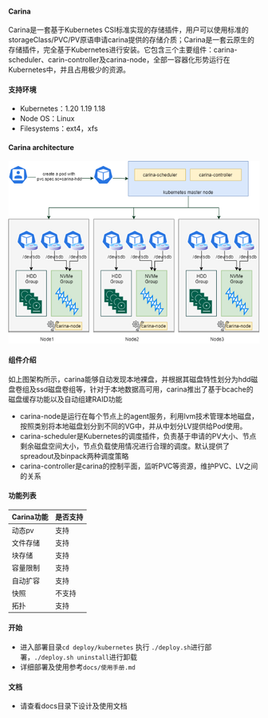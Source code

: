 #### Carina

Carina是一套基于Kubernetes CSI标准实现的存储插件，用户可以使用标准的storageClass/PVC/PV原语申请carina提供的存储介质；Carina是一套云原生的存储插件，完全基于Kubernetes进行安装。它包含三个主要组件：carina-scheduler、carin-controller及carina-node，全部一容器化形势运行在Kubernetes中，并且占用极少的资源。

#### 支持环境

- Kubernetes：1.20 1.19 1.18
- Node OS：Linux
- Filesystems：ext4，xfs

#### Carina architecture

![carina-arch](docs/img/carina.png)

#### 组件介绍

​    如上图架构所示，carina能够自动发现本地裸盘，并根据其磁盘特性划分为hdd磁盘卷组及ssd磁盘卷组等，针对于本地数据高可用，carina推出了基于bcache的磁盘缓存功能以及自动组建RAID功能

- carina-node是运行在每个节点上的agent服务，利用lvm技术管理本地磁盘，按照类别将本地磁盘划分到不同的VG中，并从中划分LV提供给Pod使用。
- carina-scheduler是Kubernetes的调度插件，负责基于申请的PV大小、节点剩余磁盘空间大小，节点负载使用情况进行合理的调度。默认提供了spreadout及binpack两种调度策略
- carina-controller是carina的控制平面，监听PVC等资源，维护PVC、LV之间的关系

#### 功能列表

| Carina功能 | 是否支持 |
| ---------- | -------- |
| 动态pv     | 支持     |
| 文件存储   | 支持     |
| 块存储     | 支持     |
| 容量限制   | 支持     |
| 自动扩容   | 支持     |
| 快照       | 不支持   |
| 拓扑       | 支持     |

#### 开始

- 进入部署目录`cd deploy/kubernetes` 执行 `./deploy.sh`进行部署，`./deploy.sh uninstall`进行卸载
- 详细部署及使用参考`docs/使用手册.md`

#### 文档

- 请查看docs目录下设计及使用文档

